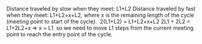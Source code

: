 Distance traveled by slow when they meet: L1+L2
Distance traveled by fast when they meet: L1+L2+x+L2, where x is the remaining length of the cycle (meeting point to start of the cycle).
​
2(L1+L2) = L1+L2+x+L2
2L1 + 2L2 = L1+2L2+x
=> x = L1
​
so we need to move L1 steps from the current meeting point to reach the entry point of the cycle.
